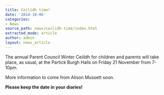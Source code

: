 ```yaml
---
title: Ceilidh time!
date: '2014-10-06'
categories:
- News
source_path: news/ceilidh-time/index.html
extracted_mode: article
author: admin
layout: news_article
---
```

The annual Parent Council Winter Ceiildh for children and parents will take place, as usual, at the Partick Burgh Halls on Friday 21 November from 7-10pm.

More information to come from Alison Mussett soon.

**Please keep the date in your diaries!**
